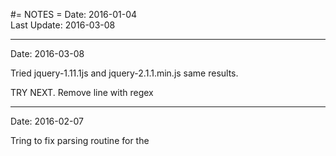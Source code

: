 #= NOTES =
Date: 2016-01-04<br>
Last Update: 2016-03-08

----
Date: 2016-03-08

Tried jquery-1.11.1js and jquery-2.1.1.min.js same results.

TRY NEXT. Remove line with regex

----
Date: 2016-02-07

Tring to fix parsing routine for the <title>, but am getting <media:title> added.

Tried various "Tree Traversal" (.first .next .closest ), but did not work.

TRY NEXT. Another version of jquery.


----

Date: 2016-01-04

Claims Jquery 1.5 will do the parsing.

- Displaying Feed Content using jQuery
http://www.htmlgoodies.com/beyond/javascript/stips/displaying-feed-content-using-jquery.html

Follow up; a little help.

- *Parsing RSS Feeds in JavaScript ? Options*
http://www.raymondcamden.com/2015/12/08/parsing-rss-feeds-in-javascript-options

THIS WORKED

- *PhoneGap RSS Reader - October 11, 2011 (by Raymond Camden)*
- http://www.raymondcamden.com/2011/10/11/PhoneGap-RSS-Reader

This Had issues.

- *xml2json.js and json2xml.js*
- http://goessner.net/download/prj/jsonxml/
- Found at: http://stackoverflow.com/questions/1773550/convert-xml-to-json-and-back-using-javascript


## Anaylze and Debug ##
1. get sample `curl -o blogname.xml https://cordova.apache.org/feed.xml`
2. http://codebeautify.org/xmlviewer
3. http://www.utilities-online.info/xmltojson/
